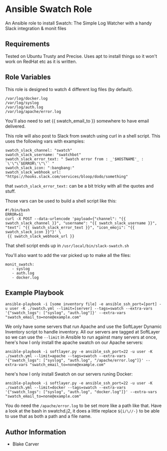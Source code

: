 Ansible Swatch Role
=========

An Ansible role to install Swatch: The Simple Log Watcher with a handy Slack integration & monit files

Requirements
------------

Tested on Ubuntu Trusty and Precise. Uses apt to install things so it won't work on RedHat etc as it is written.

Role Variables
--------------

This role is designed to watch 4 different log files (by default).

```
/var/log/docker.log
/var/log/syslog
/var/log/auth.log
/var/log/apache/error.log
```

You'll also need to set {{ swatch_email_to }} somewhere to have email delivered.

This role will also post to Slack from swatch using curl in a shell script. This uses the following vars with examples:

```
swatch_slack_channel: "swatch"
swatch_slack_username: "swatchbot"
swatch_slack_error_text: " Swatch error from : _'$HOSTNAME'_ : `\'\"\'$ERROR\'\"\'` "
swatch_slack_icon: ":bangbang:"
swatch_slack_webhook_url: "https://hooks.slack.com/services/bloop/dodo/something"
```

that `swatch_slack_error_text:` can be a bit tricky with all the quotes and stuff.

Those vars can be used to build a shell script like this:

```
#!/bin/bash
ERROR=$1
curl -X POST --data-urlencode 'payload={"channel": "{{ swatch_slack_channel }}", "username": "{{ swatch_slack_username }}", "text": "{{ swatch_slack_error_text }}", "icon_emoji": "{{ swatch_slack_icon }}"}' \
 {{ swatch_slack_webhook_url }}

```

That shell script ends up in `/usr/local/bin/slack-swatch.sh`

You'll also want to add the var picked up to make all the files:

```
monit_swatch:
   - syslog
   - auth.log
   - docker.log
```

Example Playbook
----------------

```ansible-playbook -i [some inventory file] -e ansible_ssh_port=[port] -u user -K ./swatch.yml --limit=[server] --tags=swatch --extra-vars '{"swatch_logs": ["syslog", "auth.log"]}' --extra-vars "swatch_email_to=none@example.com" ```

We only have some servers that run Apache and use the SoftLayer Dynamic Inventory script to handle inventory. All our servers are tagged at SoftLayer so we can use the `--limit` in Ansible to run against many servers at once, here's how I only install the apache swatch on our Apache servers:

```ansible-playbook -i softlayer.py -e ansible_ssh_port=22 -u user -K ./swatch.yml --limit=apache --tags=swatch --extra-vars '{"swatch_logs": ["syslog", "auth.log", "/apache/error.log"]}' --extra-vars "swatch_email_to=none@example.com"```

here's how I only install Swatch on our servers runing Docker:

```ansible-playbook -i softlayer.py -e ansible_ssh_port=22 -u user -K ./swatch.yml --limit=docker --tags=swatch --extra-vars '{"swatch_logs": ["syslog", "auth.log", "docker.log"]}' --extra-vars "swatch_email_to=none@example.com"```

You do need the `/apache/error.log` to be set more like a path like that. Have a look at the bash in swatchd.j2, it does a little replace `${i/\//-}` to be able to use that as
both a path and a file name. 

Author Information
------------------

- Blake Carver
